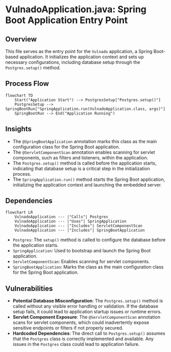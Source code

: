# VulnadoApplication.java: Spring Boot Application Entry Point

## Overview
This file serves as the entry point for the `Vulnado` application, a Spring Boot-based application. It initializes the application context and sets up necessary configurations, including database setup through the `Postgres.setup()` method.

## Process Flow
```mermaid
flowchart TD
    Start("Application Start") --> PostgresSetup["Postgres.setup()"]
    PostgresSetup --> SpringBootRun["SpringApplication.run(VulnadoApplication.class, args)"]
    SpringBootRun --> End("Application Running")
```

## Insights
- The `@SpringBootApplication` annotation marks this class as the main configuration class for the Spring Boot application.
- The `@ServletComponentScan` annotation enables scanning for servlet components, such as filters and listeners, within the application.
- The `Postgres.setup()` method is called before the application starts, indicating that database setup is a critical step in the initialization process.
- The `SpringApplication.run()` method starts the Spring Boot application, initializing the application context and launching the embedded server.

## Dependencies
```mermaid
flowchart LR
    VulnadoApplication --- |"Calls"| Postgres
    VulnadoApplication --- |"Uses"| SpringApplication
    VulnadoApplication --- |"Includes"| ServletComponentScan
    VulnadoApplication --- |"Includes"| SpringBootApplication
```

- `Postgres`: The `setup()` method is called to configure the database before the application starts.
- `SpringApplication`: Used to bootstrap and launch the Spring Boot application.
- `ServletComponentScan`: Enables scanning for servlet components.
- `SpringBootApplication`: Marks the class as the main configuration class for the Spring Boot application.

## Vulnerabilities
- **Potential Database Misconfiguration**: The `Postgres.setup()` method is called without any visible error handling or validation. If the database setup fails, it could lead to application startup issues or runtime errors.
- **Servlet Component Exposure**: The `@ServletComponentScan` annotation scans for servlet components, which could inadvertently expose sensitive endpoints or filters if not properly secured.
- **Hardcoded Dependencies**: The direct call to `Postgres.setup()` assumes that the `Postgres` class is correctly implemented and available. Any issues in the `Postgres` class could lead to application failure.

